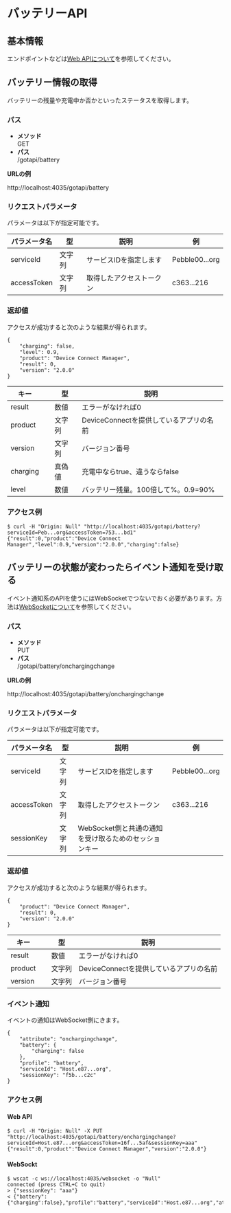 # バッテリーAPI

## 基本情報

エンドポイントなどは[Web APIについて](../webapi/#_1)を参照してください。

## バッテリー情報の取得

バッテリーの残量や充電中か否かといったステータスを取得します。

### パス

- **メソッド**  
GET
- **パス**  
/gotapi/battery

**URLの例**

http://localhost:4035/gotapi/battery

### リクエストパラメータ

パラメータは以下が指定可能です。

|パラメータ名|型|説明|例|
|--------|-----|-----------------------|-------------------------------------|
|serviceId|文字列|サービスIDを指定します|Pebble00...org|
|accessToken|文字列|取得したアクセストークン|c363...216|

### 返却値

アクセスが成功すると次のような結果が得られます。

```
{
    "charging": false, 
    "level": 0.9, 
    "product": "Device Connect Manager", 
    "result": 0, 
    "version": "2.0.0"
}
```

|キー|&nbsp;|型|説明|
|---|------|---|---|
|result|&nbsp;|数値|エラーがなければ0|
|product|&nbsp;|文字列|DeviceConnectを提供しているアプリの名前|
|version|&nbsp;|文字列|バージョン番号|
|charging|&nbsp;|真偽値|充電中ならtrue、違うならfalse|
|level|&nbsp;|数値|バッテリー残量。100倍して%。0.9=90%|

### アクセス例

```
$ curl -H "Origin: Null" "http://localhost:4035/gotapi/battery?serviceId=Peb...org&accessToken=753...bd1"
{"result":0,"product":"Device Connect Manager","level":0.9,"version":"2.0.0","charging":false}
```

## バッテリーの状態が変わったらイベント通知を受け取る

イベント通知系のAPIを使うにはWebSocketでつないでおく必要があります。方法は[WebSocketについて](./websocket)を参照してください。

### パス

- **メソッド**  
PUT
- **パス**  
/gotapi/battery/onchargingchange

**URLの例**

http://localhost:4035/gotapi/battery/onchargingchange

### リクエストパラメータ

パラメータは以下が指定可能です。

|パラメータ名|型|説明|例|
|--------|-----|-----------------------|-------------------------------------|
|serviceId|文字列|サービスIDを指定します|Pebble00...org|
|accessToken|文字列|取得したアクセストークン|c363...216|
|sessionKey|文字列|WebSocket側と共通の通知を受け取るためのセッションキー|

### 返却値

アクセスが成功すると次のような結果が得られます。

```
{
    "product": "Device Connect Manager", 
    "result": 0, 
    "version": "2.0.0"
}
```

|キー|&nbsp;|型|説明|
|---|------|---|---|
|result|&nbsp;|数値|エラーがなければ0|
|product|&nbsp;|文字列|DeviceConnectを提供しているアプリの名前|
|version|&nbsp;|文字列|バージョン番号|

### イベント通知

イベントの通知はWebSocket側にきます。

```
{
    "attribute": "onchargingchange", 
    "battery": {
        "charging": false
    }, 
    "profile": "battery", 
    "serviceId": "Host.e87...org", 
    "sessionKey": "f5b...c2c"
}
```

### アクセス例

#### Web API

```
$ curl -H "Origin: Null" -X PUT "http://localhost:4035/gotapi/battery/onchargingchange?serviceId=Host.e87...org&accessToken=16f...5af&sessionKey=aaa"
{"result":0,"product":"Device Connect Manager","version":"2.0.0"}
```

#### WebSockt

```
$ wscat -c ws://localhost:4035/websocket -o "Null"
connected (press CTRL+C to quit)
> {"sessionKey": "aaa"}
< {"battery":{"charging":false},"profile":"battery","serviceId":"Host.e87...org","attribute":"onchargingchange","sessionKey":"aaa"}
```
